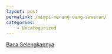 ```yaml
---
layout: post
permalink: /mimpi-menang-uang-saweran/
categories:
    - Uncategorized
---
```


[Baca Selengkapnya](/05)